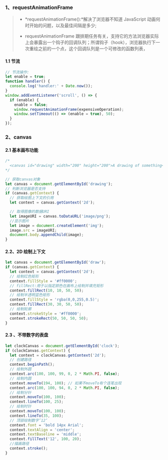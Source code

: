 ### 1、requestAnimationFrame

> - *requestAnimationFrame():*解决了浏览器不知道 JavaScript 动画何时开始的问题，以及最佳间隔是多少;
>
> - requestAnimationFrame 跟排期任务有关，支持它的方法浏览器实际上会暴露出一个钩子的回调队列；所谓钩子（hook），浏览器执行下一次重绘之前的一个点，这个回调队列是一个可修改的函数列表，

<!--more-->

#### 1.1 节流

```javascript
// 节流操作:
let enable = true;
function handler() {
  console.log('handler:' + Date.now());
}
window.addEventListener('scroll', () => {
  if (enable) {
    enable = false;
    window.requestAnimationFrame(expensiveOperation);
    window.setTimeout(() => (enable = true), 50);
  }
});
```

### 2、canvas

#### 2.1 基本画布功能

```javascript
/*
  <canvas id="drawing" width="200" height="200">A drawing of something</canvas>
*/

// 获取canvas对象
let canvas = document.getElementById('drawing');
// 判断浏览器是否支持
if (canvas.getContext) {
  // 获取绘图上下文的引用
  let context = canvas.getContext('2d');

  // 取得图像的数据URI
  let imageURI = canvas.toDataURL('image/png');
  //显示图片
  let image = document.createElement('img');
  image.src = imageURI;
  document.body.appendChild(image);
}
```

#### 2.2、2D 绘制上下文

```javascript
let canvas = document.getElementById('draw');
if (canvas.getContext) {
  let context = canvas.getContext('2d');
  // 绘制红色矩形
  context.fillStyle = '#ff0000';
  // fillRect:用于以指定颜色在画布上绘制并填充矩形
  context.fillRect(10, 10, 50, 50);
  // 绘制半透明蓝色矩形
  context.fillStyle = 'rgba(0,0,255,0.5)';
  context.fillRect(30, 30, 50, 50);
  // 绘制轮廓
  context.strokeStyle = '#ff0000';
  context.strokeRect(50, 50, 50, 50);
}
```

#### 2.3 、不带数字的表盘

```javascript
let clockCanvas = document.getElementById('clock');
if (clockCanvas.getContext) {
  let context = clockCanvas.getContext('2d');
  // 创建路径
  context.beginPath();
  // 绘制外圆
  context.arc(100, 100, 99, 0, 2 * Math.PI, false);
  // 绘制内圆
  context.moveTo(194, 100); // 如果不moveTo有个连笔出现
  context.arc(100, 100, 94, 0, 2 * Math.PI, false);
  // 绘制分针
  context.moveTo(100, 100);
  context.lineTo(100, 25);
  // 绘制时针
  context.moveTo(100, 100);
  context.lineTo(35, 100);
  // 顶部绘制数字’12‘
  context.font = 'bold 14px Arial';
  context.textAlign = 'center';
  context.textBaseline = 'middle';
  context.fillText('12', 100, 20);
  //描画路径
  context.stroke();
}
```
